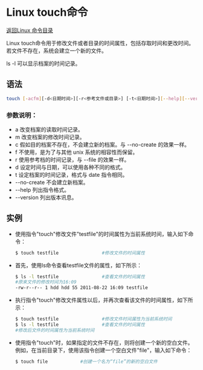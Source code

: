 # Linux touch命令
[返回Linux 命令目录](11.Linux命令大全.md)

Linux touch命令用于修改文件或者目录的时间属性，包括存取时间和更改时间。若文件不存在，系统会建立一个新的文件。

ls -l 可以显示档案的时间记录。

## 语法
```bash
touch [-acfm][-d<日期时间>][-r<参考文件或目录>] [-t<日期时间>][--help][--version][文件或目录…]
```

### 参数说明：
* a 改变档案的读取时间记录。
* m 改变档案的修改时间记录。
* c 假如目的档案不存在，不会建立新的档案。与 --no-create 的效果一样。
* f 不使用，是为了与其他 unix 系统的相容性而保留。
* r 使用参考档的时间记录，与 --file 的效果一样。
* d 设定时间与日期，可以使用各种不同的格式。
* t 设定档案的时间记录，格式与 date 指令相同。
* --no-create 不会建立新档案。
* --help 列出指令格式。
* --version 列出版本讯息。

## 实例
* 使用指令"touch"修改文件"testfile"的时间属性为当前系统时间，输入如下命令：
    ```bash
    $ touch testfile                #修改文件的时间属性 
    ```

* 首先，使用ls命令查看testfile文件的属性，如下所示：
    ```bash
    $ ls -l testfile                #查看文件的时间属性 
    #原来文件的修改时间为16:09  
    -rw-r--r-- 1 hdd hdd 55 2011-08-22 16:09 testfile  
    ```

* 执行指令"touch"修改文件属性以后，并再次查看该文件的时间属性，如下所示：
    ```bash
    $ touch testfile                #修改文件时间属性为当前系统时间  
    $ ls -l testfile                #查看文件的时间属性  
    #修改后文件的时间属性为当前系统时间  
    ```
    
* 使用指令"touch"时，如果指定的文件不存在，则将创建一个新的空白文件。例如，在当前目录下，使用该指令创建一个空白文件"file"，输入如下命令：
    ```bash
    $ touch file            #创建一个名为“file”的新的空白文件 
    ```
